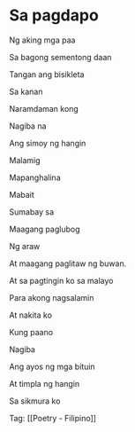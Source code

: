 # Sa pagdapo

Ng aking mga paa

Sa bagong sementong daan

Tangan ang bisikleta

Sa kanan

Naramdaman kong

Nagiba na

Ang simoy ng hangin

Malamig

Mapanghalina

Mabait

Sumabay sa

Maagang paglubog

Ng araw

At maagang paglitaw ng buwan.

At sa pagtingin ko sa malayo

Para akong nagsalamin

At nakita ko

Kung paano

Nagiba

Ang ayos ng mga bituin

At timpla ng hangin

Sa sikmura ko

Tag: [[Poetry - Filipino]]

